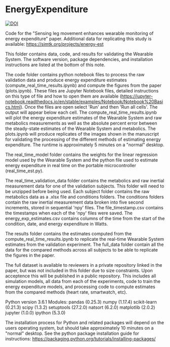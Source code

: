 # EnergyExpenditure
[![DOI](https://zenodo.org/badge/372942363.svg)](https://zenodo.org/badge/latestdoi/372942363)

Code for the "Sensing leg movement enhances wearable monitoring of energy expenditure" paper. Additional data for replicating this study is available: https://simtk.org/projects/energy-est

This folder contains data, code, and results for validating the Wearable System. The software version, package dependencies, and installation instructions are listed at the bottom of this note.

The code folder contains python notebook files to process the raw validation data and produce energy expenditure estimates (compute_real_time_results.ipynb) and compute the figures from the paper (plots.ipynb). These files are Jupyter Notebook files, detailed instructions on this type of file and how to open them are available (https://jupyter-notebook.readthedocs.io/en/stable/examples/Notebook/Notebook%20Basics.html). Once the files are open select 'Run' and then 'Run all cells'. The output will appear below each cell. The compute_real_time_results.ipynb will plot the energy expenditure estimates of the Wearable System and raw metabolics measurements as well as the absolute percent error between the steady-state estimates of the Wearable System and metabolics. The plots.ipynb will produce replicates of the images shown in the manuscript for validating the processing of the different methods of estimating energy expenditure. The runtime is approximately 5 minutes on a "normal" desktop.

The real_time_model folder contains the weights for the linear regression model used by the Wearable System and the python file used to estimate energy expenditure in real time on the portable microcontroller (real_time_est.py). 

The real_time_validation_data folder contains the metabolics and raw inertial measurement data for one of the validation subjects. This folder will need to be unzipped before being used. Each subject folder contains the raw metabolics data as a .xlsx file and conditions folders. The conditions folders contain the raw inertial measurement data broken into five second increments, stored in sequential 'npy' files. The file_timestamp.csv contains the timestamps when each of the 'npy' files were saved. The energy_exp_estimates.csv contains columns of the time from the start of the condition, date, and energy expenditure in Watts.

The results folder contains the estimates computed from the compute_real_time_results.ipynb to replicate the real-time Wearable System estimates from the validation experiment. The full_data folder contain all the data for the compared methods across all subjects to be able to replicate the figures in the paper.

The full dataset is available to reviewers in a private repository linked in the paper, but was not included in this folder due to size constraints. Upon acceptence this will be published in a public repository. This includes all simulation models, all data from each of the experiments, code to train the energy expenditure models, and processing code to compute estimates from the compared methods (heart rate, smartwatch, etc). 

Python version 3.6.1
Modules:
pandas (0.25.3)
numpy (1.17.4)
scikit-learn (0.21.3)
scipy (1.3.2)
setuptools (27.2.0)
natsort (6.2.0)
matplotlib (2.0.2)
jupyter (1.0.0)
ipython (5.3.0)

The installation process for Python and related packages will depend on the users operating system, but should take approximately 10 minutes on a "normal" desktop. See the python package installation guide for instructions: https://packaging.python.org/tutorials/installing-packages/
